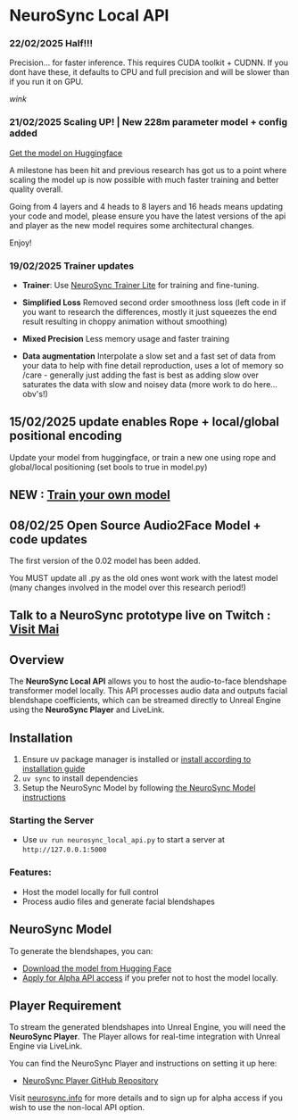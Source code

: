 # NeuroSync Local API

### **22/02/2025 Half!!!**

Precision... for faster inference. This requires CUDA toolkit + CUDNN. If you dont have these, it defaults to CPU and full precision and will be slower than if you run it on GPU.

*wink*

### **21/02/2025 Scaling UP! | New 228m parameter model + config added**

[Get the model on Huggingface](https://huggingface.co/AnimaVR/NEUROSYNC_Audio_To_Face_Blendshape/)

A milestone has been hit and previous research has got us to a point where scaling the model up is now possible with much faster training and better quality overall.

Going from 4 layers and 4 heads to 8 layers and 16 heads means updating your code and model, please ensure you have the latest versions of the api and player as the new model requires some architectural changes.

Enjoy!

### **19/02/2025 Trainer updates**

- **Trainer**: Use [NeuroSync Trainer Lite](https://github.com/AnimaVR/NeuroSync_Trainer_Lite) for training and fine-tuning.

- **Simplified Loss** Removed second order smoothness loss (left code in if you want to research the differences, mostly it just squeezes the end result resulting in choppy animation without smoothing)
- **Mixed Precision** Less memory usage and faster training
- **Data augmentation** Interpolate a slow set and a fast set of data from your data to help with fine detail reproduction, uses a lot of memory so /care - generally just adding the fast is best as adding slow over saturates the data with slow and noisey data (more work to do here... obv's!)


## 15/02/2025 update enables Rope + local/global positional encoding

Update your model from huggingface, or train a new one using rope and global/local positioning (set bools to true in model.py)

## NEW : [Train your own model](https://github.com/AnimaVR/NeuroSync_Trainer_Lite)

## 08/02/25 Open Source Audio2Face Model + code updates

The first version of the 0.02 model has been added. 

You MUST update all .py as the old ones wont work with the latest model (many changes involved in the model over this research period!)

## Talk to a NeuroSync prototype live on Twitch : [Visit Mai](https://www.twitch.tv/mai_anima_ai)

## Overview

The **NeuroSync Local API** allows you to host the audio-to-face blendshape transformer model locally. This API processes audio data and outputs facial blendshape coefficients, which can be streamed directly to Unreal Engine using the **NeuroSync Player** and LiveLink.

## Installation

1. Ensure uv package manager is installed or [install according to installation guide](https://docs.astral.sh/uv/getting-started/installation/)
2. `uv sync` to install dependencies
3. Setup the NeuroSync Model by following [the NeuroSync Model instructions](#NeuroSync-Model)
   
### Starting the Server

- Use `uv run neurosync_local_api.py` to start a server at `http://127.0.0.1:5000`

### Features:
- Host the model locally for full control
- Process audio files and generate facial blendshapes

## NeuroSync Model

To generate the blendshapes, you can:

- [Download the model from Hugging Face](https://huggingface.co/AnimaVR/NEUROSYNC_Audio_To_Face_Blendshape)
- [Apply for Alpha API access](https://neurosync.info) if you prefer not to host the model locally.

## Player Requirement

To stream the generated blendshapes into Unreal Engine, you will need the **NeuroSync Player**. The Player allows for real-time integration with Unreal Engine via LiveLink. 

You can find the NeuroSync Player and instructions on setting it up here:

- [NeuroSync Player GitHub Repository](https://github.com/AnimaVR/NeuroSync_Player)

Visit [neurosync.info](https://neurosync.info) for more details and to sign up for alpha access if you wish to use the non-local API option.
